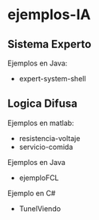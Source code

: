 # ejemplos-IA

## Sistema Experto
Ejemplos en Java:
- expert-system-shell

## Logica Difusa
Ejemplos en matlab:
- resistencia-voltaje
- servicio-comida

Ejemplos en Java
- ejemploFCL

Ejemplo en C#
- TunelViendo